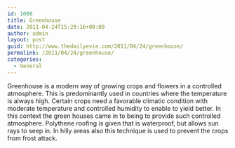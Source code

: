 ```yaml
---
id: 1008
title: Greenhouse
date: 2011-04-24T15:29:16+00:00
author: admin
layout: post
guid: http://www.thedailyevie.com/2011/04/24/greenhouse/
permalink: /2011/04/24/greenhouse/
categories:
  - General
---
```

Greenhouse is a modern way of growing crops and flowers in a controlled atmosphere. This is predominantly used in countries where the temperature is always high. Certain crops need a favorable climatic condition with moderate temperature and controlled humidity to enable to yield better. In this context the green houses came in to being to provide such controlled atmosphere. Polythene roofing is given that is waterproof, but allows sun rays to seep in. In hilly areas also this technique is used to prevent the crops from frost attack.